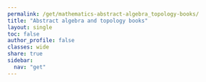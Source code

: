 ```yaml
---
permalink: /get/mathematics-abstract-algebra_topology-books/
title: "Abstract algebra and topology books"
layout: single
toc: false
author_profile: false
classes: wide
share: true
sidebar:
  nav: "get"
---
```


